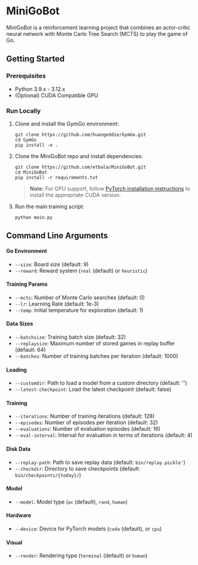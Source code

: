 # MiniGoBot

MiniGoBot is a reinforcement learning project that combines an actor-critic neural network with Monte Carlo Tree Search (MCTS) to play the game of Go.

## Getting Started

### Prerequisites

- Python 3.9.x - 3.12.x
- (Optional) CUDA Compatible GPU

### Run Locally

1. Clone and install the GymGo environment:
    ```
    git clone https://github.com/huangeddie/GymGo.git
    cd GymGo
    pip install -e .
    ```
2. Clone the MiniGoBot repo and install dependencies:
   ```
   git clone https://github.com/etbala/MiniGoBot.git
   cd MiniGoBot
   pip install -r requirements.txt
   ```
   > **Note:** For GPU support, follow [PyTorch installation instructions](https://pytorch.org/get-started/locally/) to install the appropriate CUDA version.
3. Run the main training script:
   ```
   python main.py
   ```

## Command Line Arguments

#### Go Environment
- `--size`: Board size (default: 9)
- `--reward`: Reward system (`real` (default) or `heuristic`)

#### Training Params
- `--mcts`: Number of Monte Carlo searches (default: 0)
- `--lr`: Learning Rate (default: 1e-3)
- `--temp`: Initial temperature for exploration (default: 1)

#### Data Sizes
- `--batchsize`: Training batch size (default: 32)
- `--replaysize`: Maximum number of stored games in replay buffer (default: 64)
- `--batches`: Number of training batches per iteration (default: 1000)

#### Loading
- `--customdir`: Path to load a model from a custom directory (default: '')
- `--latest-checkpoint`: Load the latest checkpoint (default: false)

#### Training
- `--iterations`: Number of training iterations (default: 128)
- `--episodes`: Number of episodes per iteration (default: 32)
- `--evaluations`: Number of evaluation episodes (default: 16)
- `--eval-interval`: Interval for evaluation in terms of iterations (default: 4)

#### Disk Data
- `--replay-path`: Path to save replay data (default: `bin/replay.pickle'`)
- `--checkdir`: Directory to save checkpoints (default: `bin/checkpoints/{today}/`)

#### Model
- `--model`: Model type (`ac` (default), `rand`, `human`)

#### Hardware
- `--device`: Device for PyTorch models (`cuda` (default), or `cpu`)

#### Visual
- `--render`: Rendering type (`terminal` (default) or `human`)
